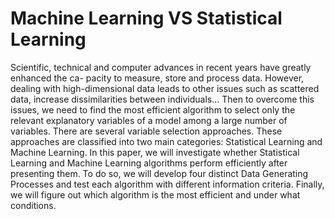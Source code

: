 # Machine Learning VS Statistical Learning

Scientific, technical and computer advances in recent years have greatly enhanced the ca- pacity to measure, store and process data. However, dealing with high-dimensional data leads to other issues such as scattered data, increase dissimilarities between individuals...
Then to overcome this issues, we need to find the most efficient algorithm to select only the relevant explanatory variables of a model among a large number of variables. There are several variable selection approaches. These approaches are classified into two main categories: Statistical Learning and Machine Learning.
In this paper, we will investigate whether Statistical Learning and Machine Learning algorithms perform efficiently after presenting them. To do so, we will develop four distinct Data Generating Processes and test each algorithm with different information criteria. Finally, we will figure out which algorithm is the most efficient and under what conditions.